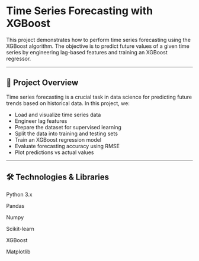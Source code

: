 # Time Series Forecasting with XGBoost

This project demonstrates how to perform time series forecasting using the XGBoost algorithm. The objective is to predict future values of a given time series by engineering lag-based features and training an XGBoost regressor.


---

## 📌 Project Overview

Time series forecasting is a crucial task in data science for predicting future trends based on historical data. In this project, we:

- Load and visualize time series data
- Engineer lag features
- Prepare the dataset for supervised learning
- Split the data into training and testing sets
- Train an XGBoost regression model
- Evaluate forecasting accuracy using RMSE
- Plot predictions vs actual values

---


## 🛠️ Technologies & Libraries
Python 3.x

Pandas

Numpy

Scikit-learn

XGBoost

Matplotlib
